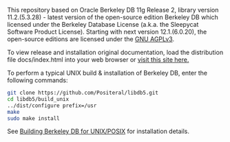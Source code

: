 This repository based on Oracle Berkeley DB 11g Release 2, library version 11.2.(5.3.28) - latest version of the open-source edition Berkeley DB which licensed under the Berkeley Database License (a.k.a. the Sleepycat Software Product License). Starting with next version 12.1.(6.0.20), the open-source editions are licensed under the [GNU AGPLv3](https://www.gnu.org/licenses/why-affero-gpl.html).

To view release and installation original documentation, load the distribution file docs/index.html into your web browser or [visit this site here.](https://positeral.github.io/libdb5)


To perform a typical UNIX build & installation of Berkeley DB, enter the following commands:
```sh
git clone https://github.com/Positeral/libdb5.git
cd libdb5/build_unix
../dist/configure prefix=/usr 
make
sudo make install
```
See [Building Berkeley DB for UNIX/POSIX](https://positeral.github.io/libdb5/installation/build_unix.html) for installation details.
